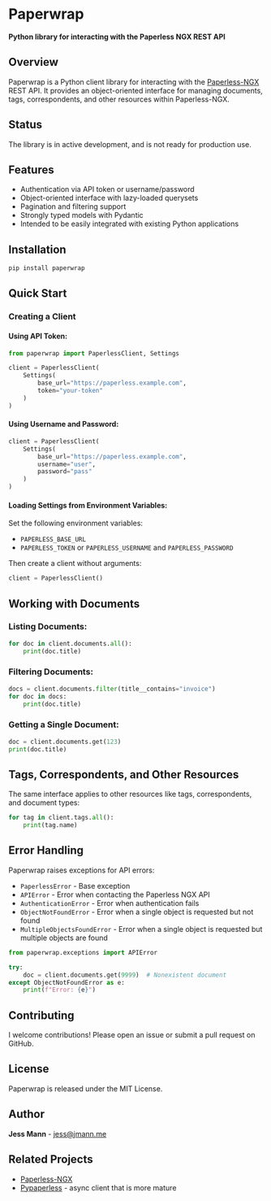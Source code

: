 # Paperwrap

**Python library for interacting with the Paperless NGX REST API**

## Overview

Paperwrap is a Python client library for interacting with the [Paperless-NGX](https://github.com/paperless-ngx/paperless-ngx) REST API. It provides an object-oriented interface for managing documents, tags, correspondents, and other resources within Paperless-NGX.

## Status

The library is in active development, and is not ready for production use.

## Features

- Authentication via API token or username/password
- Object-oriented interface with lazy-loaded querysets
- Pagination and filtering support
- Strongly typed models with Pydantic
- Intended to be easily integrated with existing Python applications

## Installation

```sh
pip install paperwrap
```

## Quick Start

### Creating a Client

#### Using API Token:
```python
from paperwrap import PaperlessClient, Settings

client = PaperlessClient(
    Settings(
        base_url="https://paperless.example.com",
        token="your-token"
    )
)
```

#### Using Username and Password:
```python
client = PaperlessClient(
    Settings(
        base_url="https://paperless.example.com",
        username="user",
        password="pass"
    )
)
```

#### Loading Settings from Environment Variables:
Set the following environment variables:
- `PAPERLESS_BASE_URL`
- `PAPERLESS_TOKEN` or `PAPERLESS_USERNAME` and `PAPERLESS_PASSWORD`

Then create a client without arguments:
```python
client = PaperlessClient()
```

## Working with Documents

### Listing Documents:
```python
for doc in client.documents.all():
    print(doc.title)
```

### Filtering Documents:
```python
docs = client.documents.filter(title__contains="invoice")
for doc in docs:
    print(doc.title)
```

### Getting a Single Document:
```python
doc = client.documents.get(123)
print(doc.title)
```

## Tags, Correspondents, and Other Resources

The same interface applies to other resources like tags, correspondents, and document types:
```python
for tag in client.tags.all():
    print(tag.name)
```

## Error Handling

Paperwrap raises exceptions for API errors:
* `PaperlessError` - Base exception
* `APIError` - Error when contacting the Paperless NGX API
* `AuthenticationError` - Error when authentication fails
* `ObjectNotFoundError` - Error when a single object is requested but not found
* `MultipleObjectsFoundError` - Error when a single object is requested but multiple objects are found

```python
from paperwrap.exceptions import APIError

try:
    doc = client.documents.get(9999)  # Nonexistent document
except ObjectNotFoundError as e:
    print(f"Error: {e}")
```

## Contributing

I welcome contributions! Please open an issue or submit a pull request on GitHub.

## License

Paperwrap is released under the MIT License.

## Author

**Jess Mann** - [jess@jmann.me](mailto:jess@jmann.me)

## Related Projects
* [Paperless-NGX](https://github.com/paperless-ngx/paperless-ngx)
* [Pypaperless](https://github.com/tb1337/paperless-api) - async client that is more mature